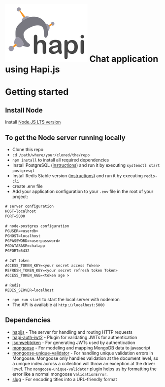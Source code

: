 # ![Node/Hapi.JS/PostgreSQL/Redis chat app](hapi(1).svg) Chat application using Hapi.js

# Getting started

## Install Node

Install [Node.JS LTS version](https://nodejs.org/en/download/) 

## To get the Node server running locally

- Clone this repo
- `cd /path/where/your/cloned/the/repo`
- `npm install` to install all required dependencies
- Install PostgreSQL ([instructions](https://www.postgresql.org/download/)) and run it by executing `systemctl start postgresql`
- Install Redis Stable version ([instructions](https://redis.io/download)) and run it by executing `redis-cli`
- create .env file
- Add your application configuration to your `.env` file in the root of your project:

```shell
# server configuration
HOST=localhost
PORT=5000
 
# node-postgres configuration
PGUSER=<userdb>
PGHOST=localhost
PGPASSWORD=<userpassword>
PGDATABASE=chatapp
PGPORT=5432

# JWT token
ACCESS_TOKEN_KEY=<your secret access Token>
REFRESH_TOKEN_KEY=<your secret refresh token Token>
ACCESS_TOKEN_AGE=<token age >

# Redis
REDIS_SERVER=localhost
```
- `npm run start` to start the local server with nodemon
- The API is available at `http://localhost:5000`

## Dependencies

- [hapijs](https://github.com/hapijs/hapi) - The server for handling and routing HTTP requests
- [hapi-auth-jwt2](https://github.com/dwyl/hapi-auth-jwt2) - Plugin for validating JWTs for authentication
- [jsonwebtoken](https://github.com/auth0/node-jsonwebtoken) - For generating JWTs used by authentication
- [mongoose](https://github.com/Automattic/mongoose) - For modeling and mapping MongoDB data to javascript 
- [mongoose-unique-validator](https://github.com/blakehaswell/mongoose-unique-validator) - For handling unique validation errors in Mongoose. Mongoose only handles validation at the document level, so a unique index across a collection will throw an exception at the driver level. The `mongoose-unique-validator` plugin helps us by formatting the error like a normal mongoose `ValidationError`.
- [slug](https://github.com/dodo/node-slug) - For encoding titles into a URL-friendly format
